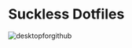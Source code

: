 # Suckless Dotfiles
![desktopforgithub](https://github.com/user-attachments/assets/c4f64164-981b-47ad-9e29-538bc151d196)

